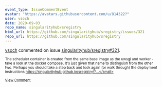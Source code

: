 ```yaml
---
event_type: IssueCommentEvent
avatar: "https://avatars.githubusercontent.com/u/814322?"
user: vsoch
date: 2020-09-03
repo_name: singularityhub/sregistry
html_url: https://github.com/singularityhub/sregistry/issues/321
repo_url: https://github.com/singularityhub/sregistry
---
```


<a href='https://github.com/vsoch' target='_blank'>vsoch</a> commented on issue <a href='https://github.com/singularityhub/sregistry/issues/321' target='_blank'>singularityhub/sregistry#321</a>.

<small>The scheduler container is created from the same base image as the uwsgi and worker - take a look at the docker compose. It's just given that name to distinguish from the other two. Perhaps you should take a step back and look again (or walk through) the deployment instructions https://singularityhub.github.io/sregistry/?...</small>

<a href='https://github.com/singularityhub/sregistry/issues/321' target='_blank'>View Comment</a>